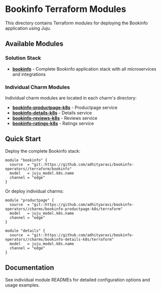 # Bookinfo Terraform Modules

This directory contains Terraform modules for deploying the Bookinfo application using Juju.

## Available Modules

### Solution Stack

- **[bookinfo](./bookinfo/)** - Complete Bookinfo application stack with all microservices and integrations

### Individual Charm Modules

Individual charm modules are located in each charm's directory:

- **[bookinfo-productpage-k8s](../charms/bookinfo-productpage-k8s/terraform/)** - Productpage service
- **[bookinfo-details-k8s](../charms/bookinfo-details-k8s/terraform/)** - Details service
- **[bookinfo-reviews-k8s](../charms/bookinfo-reviews-k8s/terraform/)** - Reviews service
- **[bookinfo-ratings-k8s](../charms/bookinfo-ratings-k8s/terraform/)** - Ratings service

## Quick Start

Deploy the complete Bookinfo stack:

```hcl
module "bookinfo" {
  source  = "git::https://github.com/adhityaravi/bookinfo-operators//terraform/bookinfo"
  model   = juju_model.k8s.name
  channel = "edge"
}
```

Or deploy individual charms:

```hcl
module "productpage" {
  source  = "git::https://github.com/adhityaravi/bookinfo-operators//charms/bookinfo-productpage-k8s/terraform"
  model   = juju_model.k8s.name
  channel = "edge"
}

module "details" {
  source  = "git::https://github.com/adhityaravi/bookinfo-operators//charms/bookinfo-details-k8s/terraform"
  model   = juju_model.k8s.name
  channel = "edge"
}
```

## Documentation

See individual module READMEs for detailed configuration options and usage examples.
